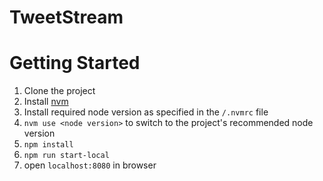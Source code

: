 # TweetStream

# Getting Started

1. Clone the project
2. Install [nvm](https://github.com/creationix/nvm)
3. Install required node version as specified in the `/.nvmrc` file
4. `nvm use <node version>` to switch to the project's recommended node version
5. `npm install`
6. `npm run start-local`
7. open `localhost:8080` in browser
